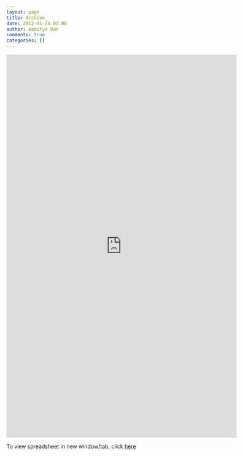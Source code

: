 ```yaml
---
layout: page
title: Archive		
date: 2012-01-24 02:00
author: Aaditya Dar
comments: true
categories: []
---
```

<iframe src="https://docs.google.com/spreadsheet/pub?hl=en_GB&amp;hl=en_GB&amp;key=0AtUieF1jpR7DdEl2blM2T0FmMEVwS0ozMkxaTnNUNVE&amp;output=html&amp;widget=true" frameborder="0" width="600" height="1000"></iframe>

To view spreadsheet in new window/tab, click <a href="http://goo.gl/KUibF">here</a>
